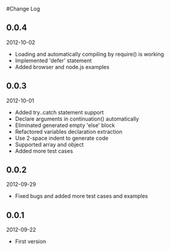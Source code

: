 #Change Log

## 0.0.4

2012-10-02

* Loading and automatically compiling by require() is working
* Implemented 'defer' statement
* Added browser and node.js examples

## 0.0.3

2012-10-01

* Added try..catch statement support
* Declare arguments in continuation() automatically
* Eliminated generated empty 'else' block
* Refactored variables declaration extraction
* Use 2-space indent to generate code
* Supported array and object 
* Added more test cases

## 0.0.2

2012-09-29

* Fixed bugs and added more test cases and examples

## 0.0.1

2012-09-22

* First version
